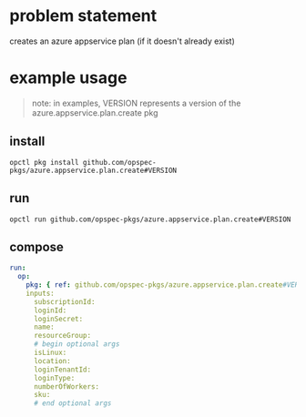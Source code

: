 # problem statement
creates an azure appservice plan (if it doesn't already exist)

# example usage

> note: in examples, VERSION represents a version of the azure.appservice.plan.create pkg

## install

```shell
opctl pkg install github.com/opspec-pkgs/azure.appservice.plan.create#VERSION
```

## run

```
opctl run github.com/opspec-pkgs/azure.appservice.plan.create#VERSION
```

## compose

```yaml
run:
  op:
    pkg: { ref: github.com/opspec-pkgs/azure.appservice.plan.create#VERSION }
    inputs: 
      subscriptionId:
      loginId:
      loginSecret:
      name:
      resourceGroup:
      # begin optional args
      isLinux:
      location:
      loginTenantId:
      loginType:
      numberOfWorkers:
      sku:
      # end optional args
```
